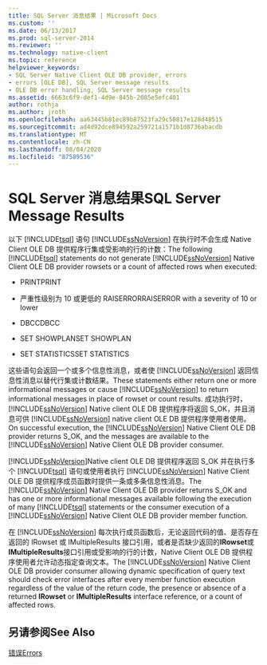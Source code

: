 ```yaml
---
title: SQL Server 消息结果 | Microsoft Docs
ms.custom: ''
ms.date: 06/13/2017
ms.prod: sql-server-2014
ms.reviewer: ''
ms.technology: native-client
ms.topic: reference
helpviewer_keywords:
- SQL Server Native Client OLE DB provider, errors
- errors [OLE DB], SQL Server message results
- OLE DB error handling, SQL Server message results
ms.assetid: 6663c6f9-def1-4d9e-845b-2085e5efc401
author: rothja
ms.author: jroth
ms.openlocfilehash: aa63445b81ec89b87523fa29c50817e128d48515
ms.sourcegitcommit: ad4d92dce894592a259721a1571b1d8736abacdb
ms.translationtype: MT
ms.contentlocale: zh-CN
ms.lasthandoff: 08/04/2020
ms.locfileid: "87589536"
---
```

# <a name="sql-server-message-results"></a><span data-ttu-id="13063-102">SQL Server 消息结果</span><span class="sxs-lookup"><span data-stu-id="13063-102">SQL Server Message Results</span></span>
  <span data-ttu-id="13063-103">以下 [!INCLUDE[tsql](../../includes/tsql-md.md)] 语句 [!INCLUDE[ssNoVersion](../../includes/ssnoversion-md.md)] 在执行时不会生成 Native Client OLE DB 提供程序行集或受影响的行的计数：</span><span class="sxs-lookup"><span data-stu-id="13063-103">The following [!INCLUDE[tsql](../../includes/tsql-md.md)] statements do not generate [!INCLUDE[ssNoVersion](../../includes/ssnoversion-md.md)] Native Client OLE DB provider rowsets or a count of affected rows when executed:</span></span>  
  
-   <span data-ttu-id="13063-104">PRINT</span><span class="sxs-lookup"><span data-stu-id="13063-104">PRINT</span></span>  
  
-   <span data-ttu-id="13063-105">严重性级别为 10 或更低的 RAISERROR</span><span class="sxs-lookup"><span data-stu-id="13063-105">RAISERROR with a severity of 10 or lower</span></span>  
  
-   <span data-ttu-id="13063-106">DBCC</span><span class="sxs-lookup"><span data-stu-id="13063-106">DBCC</span></span>  
  
-   <span data-ttu-id="13063-107">SET SHOWPLAN</span><span class="sxs-lookup"><span data-stu-id="13063-107">SET SHOWPLAN</span></span>  
  
-   <span data-ttu-id="13063-108">SET STATISTICS</span><span class="sxs-lookup"><span data-stu-id="13063-108">SET STATISTICS</span></span>  
  
 <span data-ttu-id="13063-109">这些语句会返回一个或多个信息性消息，或者使 [!INCLUDE[ssNoVersion](../../includes/ssnoversion-md.md)] 返回信息性消息以替代行集或计数结果。</span><span class="sxs-lookup"><span data-stu-id="13063-109">These statements either return one or more informational messages or cause [!INCLUDE[ssNoVersion](../../includes/ssnoversion-md.md)] to return informational messages in place of rowset or count results.</span></span> <span data-ttu-id="13063-110">成功执行时， [!INCLUDE[ssNoVersion](../../includes/ssnoversion-md.md)] Native client OLE DB 提供程序将返回 S_OK，并且消息可供 [!INCLUDE[ssNoVersion](../../includes/ssnoversion-md.md)] native client OLE DB 提供程序使用者使用。</span><span class="sxs-lookup"><span data-stu-id="13063-110">On successful execution, the [!INCLUDE[ssNoVersion](../../includes/ssnoversion-md.md)] Native Client OLE DB provider returns S_OK, and the messages are available to the [!INCLUDE[ssNoVersion](../../includes/ssnoversion-md.md)] Native Client OLE DB provider consumer.</span></span>  
  
 <span data-ttu-id="13063-111">[!INCLUDE[ssNoVersion](../../includes/ssnoversion-md.md)]Native client OLE DB 提供程序返回 S_OK 并在执行多个 [!INCLUDE[tsql](../../includes/tsql-md.md)] 语句或使用者执行 [!INCLUDE[ssNoVersion](../../includes/ssnoversion-md.md)] Native Client OLE DB 提供程序成员函数时提供一条或多条信息性消息。</span><span class="sxs-lookup"><span data-stu-id="13063-111">The [!INCLUDE[ssNoVersion](../../includes/ssnoversion-md.md)] Native Client OLE DB provider returns S_OK and has one or more informational messages available following the execution of many [!INCLUDE[tsql](../../includes/tsql-md.md)] statements or the consumer execution of a [!INCLUDE[ssNoVersion](../../includes/ssnoversion-md.md)] Native Client OLE DB provider member function.</span></span>  
  
 <span data-ttu-id="13063-112">在 [!INCLUDE[ssNoVersion](../../includes/ssnoversion-md.md)] 每次执行成员函数后，无论返回代码的值、是否存在返回的 IRowset 或 IMultipleResults 接口引用，或者是否缺少返回的**IRowset**或**IMultipleResults**接口引用或受影响的行的计数，Native Client OLE DB 提供程序使用者允许动态指定查询文本。</span><span class="sxs-lookup"><span data-stu-id="13063-112">The [!INCLUDE[ssNoVersion](../../includes/ssnoversion-md.md)] Native Client OLE DB provider consumer allowing dynamic specification of query text should check error interfaces after every member function execution regardless of the value of the return code, the presence or absence of a returned **IRowset** or **IMultipleResults** interface reference, or a count of affected rows.</span></span>  
  
## <a name="see-also"></a><span data-ttu-id="13063-113">另请参阅</span><span class="sxs-lookup"><span data-stu-id="13063-113">See Also</span></span>  
 [<span data-ttu-id="13063-114">错误</span><span class="sxs-lookup"><span data-stu-id="13063-114">Errors</span></span>](errors.md)  
  
  
